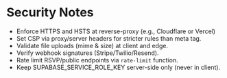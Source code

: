 # Security Notes
- Enforce HTTPS and HSTS at reverse-proxy (e.g., Cloudflare or Vercel)
- Set CSP via proxy/server headers for stricter rules than meta tag.
- Validate file uploads (mime & size) at client and edge.
- Verify webhook signatures (Stripe/Twilio/Resend).
- Rate limit RSVP/public endpoints via `rate-limit` function.
- Keep SUPABASE_SERVICE_ROLE_KEY server-side only (never in client).
